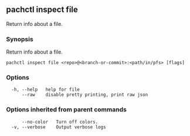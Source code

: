 ## pachctl inspect file

Return info about a file.

### Synopsis

Return info about a file.

```
pachctl inspect file <repo>@<branch-or-commit>:<path/in/pfs> [flags]
```

### Options

```
  -h, --help   help for file
      --raw    disable pretty printing, print raw json
```

### Options inherited from parent commands

```
      --no-color   Turn off colors.
  -v, --verbose    Output verbose logs
```
